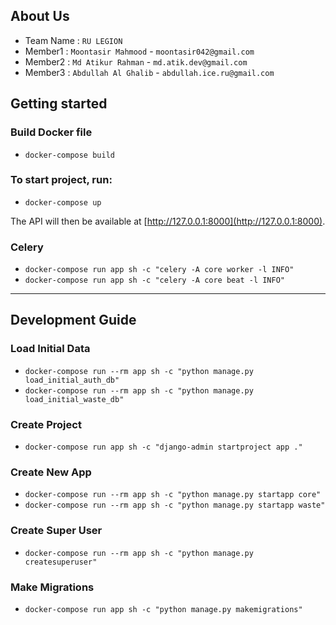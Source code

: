 ## About Us

- Team Name : `RU LEGION`
- Member1 : `Moontasir Mahmood` - `moontasir042@gmail.com`
- Member2 : `Md Atikur Rahman` - `md.atik.dev@gmail.com`
- Member3 : `Abdullah Al Ghalib` - `abdullah.ice.ru@gmail.com`

## Getting started

### Build Docker file

- `docker-compose build`

### To start project, run:

- `docker-compose up`

The API will then be available at [http://127.0.0.1:8000](http://127.0.0.1:8000).

### Celery

- `docker-compose run app sh -c "celery -A core worker -l INFO"`
- `docker-compose run app sh -c "celery -A core beat -l INFO"`

---

## Development Guide

### Load Initial Data

- `docker-compose run --rm app sh -c "python manage.py load_initial_auth_db"`
- `docker-compose run --rm app sh -c "python manage.py load_initial_waste_db"`

### Create Project

- `docker-compose run app sh -c "django-admin startproject app ."`

### Create New App

- `docker-compose run --rm app sh -c "python manage.py startapp core"`
- `docker-compose run --rm app sh -c "python manage.py startapp waste"`

### Create Super User

- `docker-compose run --rm app sh -c "python manage.py createsuperuser"`

### Make Migrations

- `docker-compose run app sh -c "python manage.py makemigrations"`
